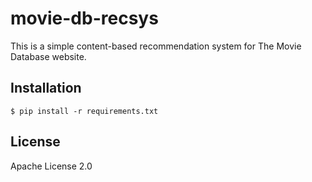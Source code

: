 # movie-db-recsys

This is a simple content-based recommendation system for The Movie Database website.

## Installation
```
$ pip install -r requirements.txt
```

## License
Apache License 2.0
